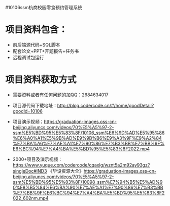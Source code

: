 #10106ssm杭商校园零食预约管理系统
# 项目资料包含：
* 前后端源代码+SQL脚本
* 配套论文+PPT+开题报告+任务书
* 远程调试包运行

# 项目资料获取方式
* 需要资料或者有任何问题的加QQ：2684634017

* 项目源代码下载地址：http://blog.codercode.cn/#/home/goodDetail?goodId=10106

* 项目演示视频；https://graduation-images.oss-cn-beijing.aliyuncs.com/videos/70%E5%A5%97-2-ssm%E5%BD%95%E5%83%8F/10106_ssm%E6%9D%AD%E5%95%86%E6%A0%A1%E5%9B%AD%E9%9B%B6%E9%A3%9F%E9%A2%84%E7%BA%A6%E7%AE%A1%E7%90%86%E7%B3%BB%E7%BB%9F%E6%BC%94%E7%A4%BA%E5%BD%95%E5%83%8F2022.mp4


* 2000+项目及演示视频：https://www.yuque.com/codercode/cqaxlg/wznt5a2m92ay93gz?singleDoc#lND3 《毕设资源大全》https://graduation-images.oss-cn-beijing.aliyuncs.com/videos/70%E5%A5%97-2-ssm%E5%BD%95%E5%83%8F/10098_ssm%E7%94%B5%E5%AD%90%E8%B5%84%E6%BA%90%E7%AE%A1%E7%90%86%E7%B3%BB%E7%BB%9F%E6%BC%94%E7%A4%BA%E5%BD%95%E5%83%8F2022_602nm.mp4
